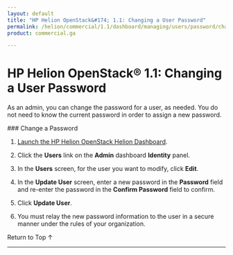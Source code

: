 ```yaml
---
layout: default
title: "HP Helion OpenStack&#174; 1.1: Changing a User Password"
permalink: /helion/commercial/1.1/dashboard/managing/users/password/change/
product: commercial.ga

---
```

<!--PUBLISHED-->

<script>

function PageRefresh {
onLoad="window.refresh"
}

PageRefresh();

</script>

<!--
<p style="font-size: small;"> <a href="/helion/commercial/1.1/ga1/install/">&#9664; PREV</a> | <a href="/helion/commercial/1.1/ga1/install-overview/">&#9650; UP</a> | <a href="/helion/commercial/1.1/ga1/">NEXT &#9654;</a></p> 
-->

# HP Helion OpenStack&#174; 1.1: Changing a User Password
<p>As an admin, you can change the password for a user, as needed. You do not need to know the current password in order to assign a new password.</p>
### Change a Password

1. [Launch the HP Helion OpenStack Helion Dashboard](/helion/openstack/1.1/dashboard/login/).

2. Click the **Users** link on the **Admin** dashboard **Identity** panel.

3. In the **Users** screen, for the user you want to modify, click **Edit**.

4. In the **Update User** screen, enter a new password in the **Password** field and re-enter the password in the **Confirm Password** field to confirm.

5. Click **Update User**.

6. You must relay the new password information to the user in a secure manner under the rules of your organization.

<p><a href="#top" style="padding:14px 0px 14px 0px; text-decoration: none;"> Return to Top &#8593; </a></p>


----
